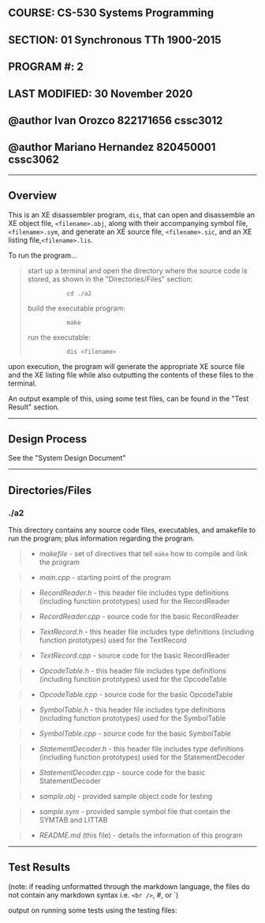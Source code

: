 ## COURSE:          CS-530 Systems Programming
## SECTION:         01 Synchronous TTh 1900-2015
## PROGRAM #:       2
## LAST MODIFIED:   30 November 2020
## @author Ivan Orozco 822171656 cssc3012
## @author Mariano Hernandez 820450001 cssc3062


***
## Overview

This is an XE disassembler program, `dis`, that can open and disassemble an XE
object file, `<filename>.obj`, along with their accompanying symbol file, 
`<filename>.sym`, and generate an XE source file, `<filename>.sic`, and an
XE listing file,`<filename>.lis`.

To run the program...

>start up a terminal and open the directory where the source code is stored,
>as shown in the "Directories/Files" section:
>
>                cd ./a2
>
>build the executable program:
>
>                make
>
>run the executable:
>
>                dis <filename>

upon execution, the program will generate the appropriate XE source file and
the XE listing file while also outputting the contents of these files to the
terminal.

An output example of this, using some test files, can be found in the "Test
Result" section.


***
## Design Process

See the "System Design Document"
   

***
## Directories/Files

### ./a2

This directory contains any source code files, executables, and amakefile to
run the program; plus information regarding the program.

>- *makefile*
    - set of directives that tell `make` how to compile and link the program

>- *main.cpp*
    - starting point of the program

>- *RecordReader.h*
    - this header file includes type definitions (including function
      prototypes) used for the RecordReader

>- *RecordReader.cpp*
    - source code for the basic RecordReader

>- *TextRecord.h*
    - this header file includes type definitions (including function
      prototypes) used for the TextRecord

>- *TextRecord.cpp*
    - source code for the basic RecordReader

>- *OpcodeTable.h*
    - this header file includes type definitions (including function
      prototypes) used for the OpcodeTable

>- *OpcodeTable.cpp*
    - source code for the basic OpcodeTable

>- *SymbolTable.h*
    - this header file includes type definitions (including function
      prototypes) used for the SymbolTable

>- *SymbolTable.cpp*
    - source code for the basic SymbolTable

>- *StatementDecoder.h*
    - this header file includes type definitions (including function
      prototypes) used for the StatementDecoder

>- *StatementDecoder.cpp*
    - source code for the basic StatementDecoder
    
>- *sample.obj*
    - provided sample object code for testing

>- *sample.sym*
    - provided sample symbol file that contain the SYMTAB and LITTAB

>- *README.md* (this file)
    - details the information of this program



***
## Test Results

(note: if reading unformatted through the markdown language, the files do
not contain any markdown syntax i.e. `<br />`, #, or \`)

output on running some tests using the testing files:<br />


